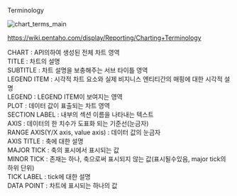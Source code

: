Terminology


  ![chart_terms_main](https://user-images.githubusercontent.com/10599877/58941031-ea39d600-87b5-11e9-8fec-ab1705c33a1c.png)
  
https://wiki.pentaho.com/display/Reporting/Charting+Terminology

<p>
CHART : API의하여 생성된 전체 차트 영역</br>
TITLE : 차트의 설명</br>
SUBTITLE : 차트 설명을 보충해주는 서브 타이틀 영역</br>
LEGEND ITEM : 시각적 차트 요소와 실제 비지니스 엔티티간의 매핑에 대한 시각적 설명</br>
LEGEND : LEGEND ITEM이 보여지는 영역</br>
PLOT : 데이터 값이 표출되는 차트 영역</br>
SECTION LABEL : 내부의 섹션 이름을 나타내는 텍스트</br>
AXIS : 데이터의 한 치수가 도표화 되는 기준선(눈금자)</br>
RANGE AXIS(Y/X axis, value axis) : 데이터 값의 눈금자</br>
AXIS TITLE : 축에 대한 설명</br>
MAJOR TICK : 축의 표시에서 표시되는 값</br>
MINOR TICK : 존재는 하나, 축으로써 표시되지 않는 값(표시될수있음, major tick의 하위 단위)</br>
TICK LABEL : tick에 대한 설명</br>
DATA POINT : 차트에 표시되는 하나의 값</br>
</p>


